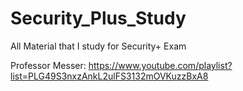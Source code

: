 # Security_Plus_Study
All Material that I study for Security+ Exam 

Professor Messer: https://www.youtube.com/playlist?list=PLG49S3nxzAnkL2ulFS3132mOVKuzzBxA8
